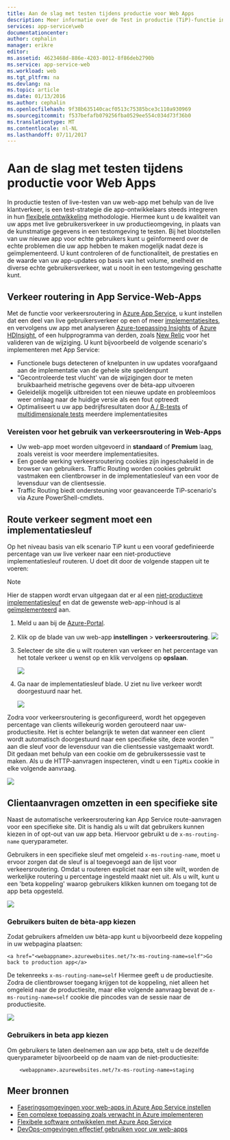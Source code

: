 ```yaml
---
title: Aan de slag met testen tijdens productie voor Web Apps
description: Meer informatie over de Test in productie (TiP)-functie in Azure App Service Web Apps.
services: app-service\web
documentationcenter: 
author: cephalin
manager: erikre
editor: 
ms.assetid: 4623468d-886e-4203-8012-8f86deb2790b
ms.service: app-service-web
ms.workload: web
ms.tgt_pltfrm: na
ms.devlang: na
ms.topic: article
ms.date: 01/13/2016
ms.author: cephalin
ms.openlocfilehash: 9f38b635140cacf0513c75385bce3c110a930969
ms.sourcegitcommit: f537befafb079256fba0529ee554c034d73f36b0
ms.translationtype: MT
ms.contentlocale: nl-NL
ms.lasthandoff: 07/11/2017
---
```

# <a name="get-started-with-test-in-production-for-web-apps"></a>Aan de slag met testen tijdens productie voor Web Apps
In productie testen of live-testen van uw web-app met behulp van de live klantverkeer, is een test-strategie die app-ontwikkelaars steeds integreren in hun [flexibele ontwikkeling](https://en.wikipedia.org/wiki/Agile_software_development) methodologie. Hiermee kunt u de kwaliteit van uw apps met live gebruikersverkeer in uw productieomgeving, in plaats van de kunstmatige gegevens in een testomgeving te testen. Bij het blootstellen van uw nieuwe app voor echte gebruikers kunt u geïnformeerd over de echte problemen die uw app hebben te maken mogelijk nadat deze is geïmplementeerd. U kunt controleren of de functionaliteit, de prestaties en de waarde van uw app-updates op basis van het volume, snelheid en diverse echte gebruikersverkeer, wat u nooit in een testomgeving geschatte kunt.

## <a name="traffic-routing-in-app-service-web-apps"></a>Verkeer routering in App Service-Web-Apps
Met de functie voor verkeersroutering in [Azure App Service](http://go.microsoft.com/fwlink/?LinkId=529714), u kunt instellen dat een deel van live gebruikersverkeer op een of meer [implementatiesites](web-sites-staged-publishing.md), en vervolgens uw app met analyseren [Azure-toepassing Insights](/services/application-insights/) of [Azure HDInsight](/services/hdinsight/), of een hulpprogramma van derden, zoals [New Relic](/marketplace/partners/newrelic/newrelic/) voor het valideren van de wijziging. U kunt bijvoorbeeld de volgende scenario's implementeren met App Service:

* Functionele bugs detecteren of knelpunten in uw updates voorafgaand aan de implementatie van de gehele site speldenpunt
* "Gecontroleerde test vlucht' van de wijzigingen door te meten bruikbaarheid metrische gegevens over de bèta-app uitvoeren
* Geleidelijk mogelijk uitbreiden tot een nieuwe update en probleemloos weer omlaag naar de huidige versie als een fout optreedt 
* Optimaliseert u uw app bedrijfsresultaten door [A / B-tests](https://en.wikipedia.org/wiki/A/B_testing) of [multidimensionale tests](https://en.wikipedia.org/wiki/Multivariate_testing_in_marketing) meerdere implementatiesites

### <a name="requirements-for-using-traffic-routing-in-web-apps"></a>Vereisten voor het gebruik van verkeersroutering in Web-Apps
* Uw web-app moet worden uitgevoerd in **standaard** of **Premium** laag, zoals vereist is voor meerdere implementatiesites.
* Een goede werking verkeersroutering cookies zijn ingeschakeld in de browser van gebruikers. Traffic Routing worden cookies gebruikt vastmaken een clientbrowser in de implementatiesleuf van een voor de levensduur van de clientsessie.
* Traffic Routing biedt ondersteuning voor geavanceerde TiP-scenario's via Azure PowerShell-cmdlets.

## <a name="route-traffic-segment-to-a-deployment-slot"></a>Route verkeer segment moet een implementatiesleuf
Op het niveau basis van elk scenario TiP kunt u een vooraf gedefinieerde percentage van uw live verkeer naar een niet-productieve implementatiesleuf routeren. U doet dit door de volgende stappen uit te voeren:

> [!NOTE]
> Hier de stappen wordt ervan uitgegaan dat er al een [niet-productieve implementatiesleuf](web-sites-staged-publishing.md) en dat de gewenste web-app-inhoud is al [geïmplementeerd](web-sites-deploy.md) aan.
> 
> 

1. Meld u aan bij de [Azure-Portal](https://portal.azure.com/).
2. Klik op de blade van uw web-app **instellingen** > **verkeersroutering**.
   ![](./media/app-service-web-test-in-production/01-traffic-routing.png)
3. Selecteer de site die u wilt routeren van verkeer en het percentage van het totale verkeer u wenst op en klik vervolgens op **opslaan**.
   
    ![](./media/app-service-web-test-in-production/02-select-slot.png)
4. Ga naar de implementatiesleuf blade. U ziet nu live verkeer wordt doorgestuurd naar het.
   
    ![](./media/app-service-web-test-in-production/03-traffic-routed.png)

Zodra voor verkeersroutering is geconfigureerd, wordt het opgegeven percentage van clients willekeurig worden gerouteerd naar uw-productiesite. Het is echter belangrijk te weten dat wanneer een client wordt automatisch doorgestuurd naar een specifieke site, deze worden '' aan die sleuf voor de levensduur van die clientsessie vastgemaakt wordt. Dit gedaan met behulp van een cookie om de gebruikerssessie vast te maken. Als u de HTTP-aanvragen inspecteren, vindt u een `TipMix` cookie in elke volgende aanvraag.

![](./media/app-service-web-test-in-production/04-tip-cookie.png)

## <a name="force-client-requests-to-a-specific-slot"></a>Clientaanvragen omzetten in een specifieke site
Naast de automatische verkeersroutering kan App Service route-aanvragen voor een specifieke site. Dit is handig als u wilt dat gebruikers kunnen kiezen in of opt-out van uw app beta. Hiervoor gebruikt u de `x-ms-routing-name` queryparameter.

Gebruikers in een specifieke sleuf met omgeleid `x-ms-routing-name`, moet u ervoor zorgen dat de sleuf is al toegevoegd aan de lijst voor verkeersroutering. Omdat u routeren expliciet naar een site wilt, worden de werkelijke routering u percentage ingesteld maakt niet uit. Als u wilt, kunt u een 'beta koppeling' waarop gebruikers klikken kunnen om toegang tot de app beta opgesteld.

![](./media/app-service-web-test-in-production/06-enable-x-ms-routing-name.png)

### <a name="opt-users-out-of-beta-app"></a>Gebruikers buiten de bèta-app kiezen
Zodat gebruikers afmelden uw bèta-app kunt u bijvoorbeeld deze koppeling in uw webpagina plaatsen:

    <a href="<webappname>.azurewebsites.net/?x-ms-routing-name=self">Go back to production app</a>

De tekenreeks `x-ms-routing-name=self` Hiermee geeft u de productiesite. Zodra de clientbrowser toegang krijgen tot de koppeling, niet alleen het omgeleid naar de productiesite, maar elke volgende aanvraag bevat de `x-ms-routing-name=self` cookie die pincodes van de sessie naar de productiesite.

![](./media/app-service-web-test-in-production/05-access-production-slot.png)

### <a name="opt-users-in-to-beta-app"></a>Gebruikers in beta app kiezen
Om gebruikers te laten deelnemen aan uw app beta, stelt u de dezelfde queryparameter bijvoorbeeld op de naam van de niet-productiesite:

        <webappname>.azurewebsites.net/?x-ms-routing-name=staging

## <a name="more-resources"></a>Meer bronnen
* [Faseringsomgevingen voor web-apps in Azure App Service instellen](web-sites-staged-publishing.md)
* [Een complexe toepassing zoals verwacht in Azure implementeren](app-service-deploy-complex-application-predictably.md)
* [Flexibele software ontwikkelen met Azure App Service](app-service-agile-software-development.md)
* [DevOps-omgevingen effectief gebruiken voor uw web-apps](app-service-web-staged-publishing-realworld-scenarios.md)

